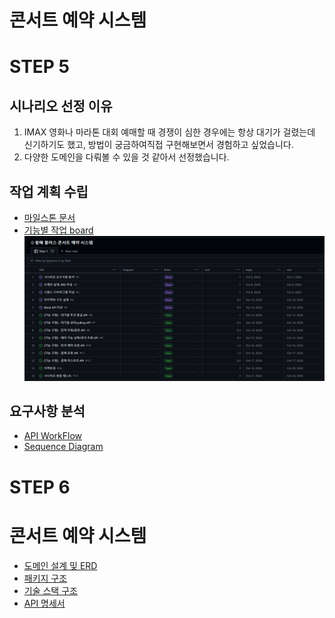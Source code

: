 # 콘서트 예약 시스템

# STEP 5
## 시나리오 선정 이유
1. IMAX 영화나 마라톤 대회 예매할 때 경쟁이 심한 경우에는 항상 대기가 걸렸는데 신기하기도 했고, 방법이 궁금하여직접 구현해보면서 경험하고 싶었습니다.
2. 다양한 도메인을 다뤄볼 수 있을 것 같아서 선정했습니다.

## 작업 계획 수립 
 - [마일스톤 문서](./docs/Milestone.md)
 - [기능별 작업 board](https://github.com/users/saintnun150/projects/1/views/1)
   ![image](./docs/images/project_view.png)

## 요구사항 분석
 - [API WorkFlow](./docs/ApiWorkFlow.md)
 - [Sequence Diagram](./docs/SequenceDiagram.md)

# STEP 6
# 콘서트 예약 시스템
- [도메인 설계 및 ERD](./docs/Domain.md)
- [패키지 구조](./docs/ProjectStructure.md)
- [기술 스택 구조](./docs/ServerConfiguration.md)
- [API 명세서](./docs/ApiDocs.md)
